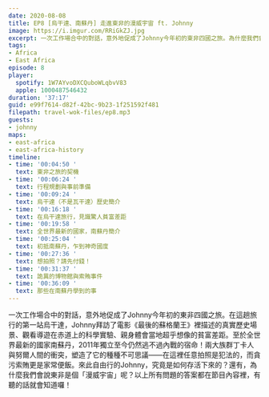 ```yaml
---
date: 2020-08-08
title: EP8 [烏干達、南蘇丹] 走進東非的漫威宇宙 ft. Johnny
image: https://i.imgur.com/RRiGkZJ.jpg
excerpt: 一次工作場合中的對話，意外地促成了Johnny今年初的東非四國之旅。為什麼我們會說東非是個「漫威宇宙」呢？答案就在節目內容裡，有聽的話就會知道囉！
tags:
- Africa
- East Africa
episode: 8
player:
  spotify: 1W7AYvoDXCQuboWLqbvV83
  apple: 1000487546432
duration: '37:17'
guid: e99f7614-d82f-42bc-9b23-1f251592f481
filepath: travel-wok-files/ep8.mp3
guests:
- johnny
maps:
- east-africa
- east-africa-history
timeline:
- time: '00:04:50 '
  text: 東非之旅的契機
- time: '00:06:24 '
  text: 行程規劃與事前準備
- time: '00:09:24 '
  text: 烏干達（不是瓦干達）歷史簡介
- time: '00:16:18 '
  text: 在烏干達旅行，見識驚人貧富差距
- time: '00:19:58 '
  text: 全世界最新的國家，南蘇丹簡介
- time: '00:25:04 '
  text: 初抵南蘇丹，乍到神奇國度
- time: '00:27:36 '
  text: 想拍照？請先付錢！
- time: '00:31:37 '
  text: 詭異的博物館與索賄事件
- time: '00:36:09 '
  text: 那些在南蘇丹學到的事
---
```


一次工作場合中的對話，意外地促成了Johnny今年初的東非四國之旅。在這趟旅行的第一站烏干達，Johnny拜訪了電影《最後的蘇格蘭王》裡描述的真實歷史場景、觀看導遊在赤道上的科學實驗、親身體會當地超乎想像的貧富差距。至於全世界最新的國家南蘇丹，2011年獨立至今仍然逃不過內戰的宿命！兩大族群丁卡人與努爾人間的衝突，塑造了它的種種不可思議——在這裡任意拍照是犯法的，而貪污索賄更是家常便飯。來此自由行的Johnny，究竟是如何存活下來的？還有，為什麼我們會說東非是個「漫威宇宙」呢？以上所有問題的答案都在節目內容裡，有聽的話就會知道囉！




